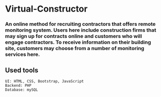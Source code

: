 # Virtual-Constructor
### An online method for recruiting contractors that offers remote monitoring system. Users here include construction firms that may sign up for contracts online and customers who will engage contractors. To receive information on their building site, customers may choose from a number of monitoring services here.

## Used tools
    UI: HTML, CSS, Bootstrap, JavaScript
    Backend: PHP
    Database: mySQL
